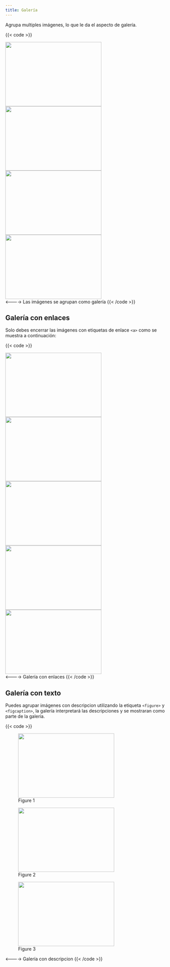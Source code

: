 ```yaml
---
title: Galería
---
```


Agrupa multiples imágenes, lo que le da el aspecto de galería.

{{< code >}}
<div class="gallery">
  <img src="example.jpg" width="300" height="200"/>
  <img src="example.jpg" width="300" height="200"/>
  <img src="example.jpg" width="300" height="200"/>
  <img src="example.jpg" width="300" height="200"/>
</div>
<---->
Las imágenes se agrupan como galería
{{< /code >}}

## Galería con enlaces

Solo debes encerrar las imágenes con etiquetas de enlace `<a>` como se muestra a continuación:

{{< code >}}
<div class="gallery">
  <a href="#url"><img src="example.jpg" width="300" height="200"/></a>
  <a href="#url"><img src="example.jpg" width="300" height="200"/></a>
  <a href="#url"><img src="example.jpg" width="300" height="200"/></a>
  <a href="#url"><img src="example.jpg" width="300" height="200"/></a>
  <a href="#url"><img src="example.jpg" width="300" height="200"/></a>
</div>
<---->
Galería con enlaces
{{< /code >}}

## Galería con texto

Puedes agrupar imágenes con descripcion utilizando la etiqueta `<figure>` y `<figcaption>`, la galería interpretará las descripciones y se mostraran como parte de la galería.

{{< code >}}
<div class="gallery">
  <figure>
    <img src="example.jpg" width="300" height="200"/>
    <figcaption>Figure 1</figcaption>
  </figure>
  <figure>
    <img src="example.jpg" width="300" height="200"/>
    <figcaption>Figure 2</figcaption>
  </figure>
  <figure>
    <img src="example.jpg" width="300" height="200"/>
    <figcaption>Figure 3</figcaption>
  </figure>
</div>
<---->
Galería con descripcion
{{< /code >}}
